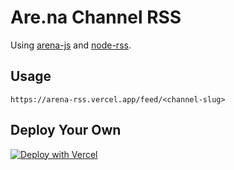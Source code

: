 # Are.na Channel RSS

Using [arena-js](https://github.com/ivangreene/arena-js) and [node-rss](https://github.com/dylang/node-rss).

## Usage

`https://arena-rss.vercel.app/feed/<channel-slug>`

## Deploy Your Own

[![Deploy with Vercel](https://vercel.com/button)](https://vercel.com/new/project?template=https://github.com/garrying/arena-channel-rss/tree/master)
